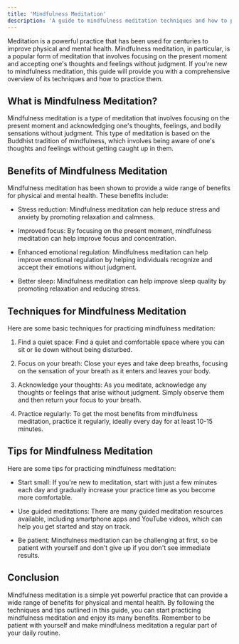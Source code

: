 ```yaml
---
title: 'Mindfulness Meditation'
description: 'A guide to mindfulness meditation techniques and how to practice them.'
---
```




Meditation is a powerful practice that has been used for centuries to improve physical and mental health. Mindfulness meditation, in particular, is a popular form of meditation that involves focusing on the present moment and accepting one's thoughts and feelings without judgment. If you're new to mindfulness meditation, this guide will provide you with a comprehensive overview of its techniques and how to practice them.

## What is Mindfulness Meditation?

Mindfulness meditation is a type of meditation that involves focusing on the present moment and acknowledging one's thoughts, feelings, and bodily sensations without judgment. This type of meditation is based on the Buddhist tradition of mindfulness, which involves being aware of one's thoughts and feelings without getting caught up in them.

## Benefits of Mindfulness Meditation

Mindfulness meditation has been shown to provide a wide range of benefits for physical and mental health. These benefits include:

- Stress reduction: Mindfulness meditation can help reduce stress and anxiety by promoting relaxation and calmness.

- Improved focus: By focusing on the present moment, mindfulness meditation can help improve focus and concentration.

- Enhanced emotional regulation: Mindfulness meditation can help improve emotional regulation by helping individuals recognize and accept their emotions without judgment.

- Better sleep: Mindfulness meditation can help improve sleep quality by promoting relaxation and reducing stress.

## Techniques for Mindfulness Meditation

Here are some basic techniques for practicing mindfulness meditation:

1. Find a quiet space: Find a quiet and comfortable space where you can sit or lie down without being disturbed.

2. Focus on your breath: Close your eyes and take deep breaths, focusing on the sensation of your breath as it enters and leaves your body.

3. Acknowledge your thoughts: As you meditate, acknowledge any thoughts or feelings that arise without judgment. Simply observe them and then return your focus to your breath.

4. Practice regularly: To get the most benefits from mindfulness meditation, practice it regularly, ideally every day for at least 10-15 minutes.

## Tips for Mindfulness Meditation

Here are some tips for practicing mindfulness meditation:

- Start small: If you're new to meditation, start with just a few minutes each day and gradually increase your practice time as you become more comfortable.

- Use guided meditations: There are many guided meditation resources available, including smartphone apps and YouTube videos, which can help you get started and stay on track.

- Be patient: Mindfulness meditation can be challenging at first, so be patient with yourself and don't give up if you don't see immediate results.

## Conclusion

Mindfulness meditation is a simple yet powerful practice that can provide a wide range of benefits for physical and mental health. By following the techniques and tips outlined in this guide, you can start practicing mindfulness meditation and enjoy its many benefits. Remember to be patient with yourself and make mindfulness meditation a regular part of your daily routine.
